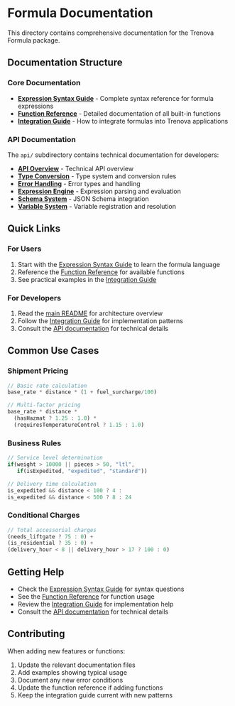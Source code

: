 # Formula Documentation

This directory contains comprehensive documentation for the Trenova Formula package.

## Documentation Structure

### Core Documentation

- **[Expression Syntax Guide](expression-syntax.md)** - Complete syntax reference for formula expressions
- **[Function Reference](function-reference.md)** - Detailed documentation of all built-in functions
- **[Integration Guide](integration-guide.md)** - How to integrate formulas into Trenova applications

### API Documentation

The `api/` subdirectory contains technical documentation for developers:

- **[API Overview](api/README.md)** - Technical API overview
- **[Type Conversion](api/conversion.md)** - Type system and conversion rules
- **[Error Handling](api/errors.md)** - Error types and handling
- **[Expression Engine](api/expression.md)** - Expression parsing and evaluation
- **[Schema System](api/schema.md)** - JSON Schema integration
- **[Variable System](api/variables.md)** - Variable registration and resolution

## Quick Links

### For Users

1. Start with the [Expression Syntax Guide](expression-syntax.md) to learn the formula language
2. Reference the [Function Reference](function-reference.md) for available functions
3. See practical examples in the [Integration Guide](integration-guide.md)

### For Developers

1. Read the [main README](../README.md) for architecture overview
2. Follow the [Integration Guide](integration-guide.md) for implementation patterns
3. Consult the [API documentation](api/) for technical details

## Common Use Cases

### Shipment Pricing

```javascript
// Basic rate calculation
base_rate * distance * (1 + fuel_surcharge/100)

// Multi-factor pricing
base_rate * distance * 
  (hasHazmat ? 1.25 : 1.0) *
  (requiresTemperatureControl ? 1.15 : 1.0)
```

### Business Rules

```javascript
// Service level determination
if(weight > 10000 || pieces > 50, "ltl",
   if(isExpedited, "expedited", "standard"))

// Delivery time calculation
is_expedited && distance < 100 ? 4 : 
is_expedited && distance < 500 ? 8 : 24
```

### Conditional Charges

```javascript
// Total accessorial charges
(needs_liftgate ? 75 : 0) + 
(is_residential ? 35 : 0) + 
(delivery_hour < 8 || delivery_hour > 17 ? 100 : 0)
```

## Getting Help

- Check the [Expression Syntax Guide](expression-syntax.md) for syntax questions
- See the [Function Reference](function-reference.md) for function usage
- Review the [Integration Guide](integration-guide.md) for implementation help
- Consult the [API documentation](api/) for technical details

## Contributing

When adding new features or functions:

1. Update the relevant documentation files
2. Add examples showing typical usage
3. Document any new error conditions
4. Update the function reference if adding functions
5. Keep the integration guide current with new patterns